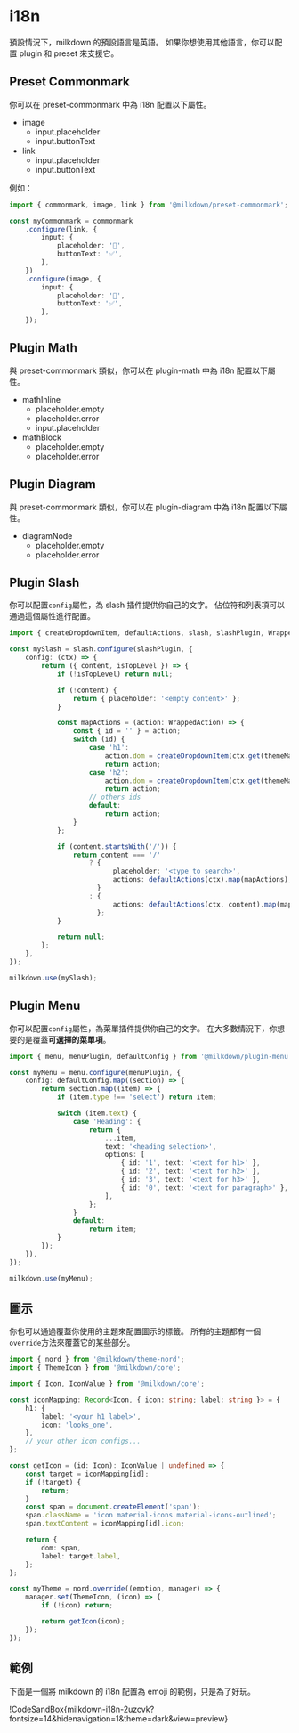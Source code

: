 # i18n

預設情況下，milkdown 的預設語言是英語。
如果你想使用其他語言，你可以配置 plugin 和 preset 來支援它。

## Preset Commonmark

你可以在 preset-commonmark 中為 i18n 配置以下屬性。

-   image
    -   input.placeholder
    -   input.buttonText
-   link
    -   input.placeholder
    -   input.buttonText

例如：

```typescript
import { commonmark, image, link } from '@milkdown/preset-commonmark';

const myCommonmark = commonmark
    .configure(link, {
        input: {
            placeholder: '👻',
            buttonText: '✅',
        },
    })
    .configure(image, {
        input: {
            placeholder: '👻',
            buttonText: '✅',
        },
    });
```

## Plugin Math

與 preset-commonmark 類似，你可以在 plugin-math 中為 i18n 配置以下屬性。

-   mathInline
    -   placeholder.empty
    -   placeholder.error
    -   input.placeholder
-   mathBlock
    -   placeholder.empty
    -   placeholder.error

## Plugin Diagram

與 preset-commonmark 類似，你可以在 plugin-diagram 中為 i18n 配置以下屬性。

-   diagramNode
    -   placeholder.empty
    -   placeholder.error

## Plugin Slash

你可以配置`config`屬性，為 slash 插件提供你自己的文字。
佔位符和列表項可以通過這個屬性進行配置。

```typescript
import { createDropdownItem, defaultActions, slash, slashPlugin, WrappedAction } from '@milkdown/plugin-slash';

const mySlash = slash.configure(slashPlugin, {
    config: (ctx) => {
        return ({ content, isTopLevel }) => {
            if (!isTopLevel) return null;

            if (!content) {
                return { placeholder: '<empty content>' };
            }

            const mapActions = (action: WrappedAction) => {
                const { id = '' } = action;
                switch (id) {
                    case 'h1':
                        action.dom = createDropdownItem(ctx.get(themeManagerCtx), '<heading 1>', 'h1');
                        return action;
                    case 'h2':
                        action.dom = createDropdownItem(ctx.get(themeManagerCtx), '<heading 2>', 'h2');
                        return action;
                    // others ids
                    default:
                        return action;
                }
            };

            if (content.startsWith('/')) {
                return content === '/'
                    ? {
                          placeholder: '<type to search>',
                          actions: defaultActions(ctx).map(mapActions),
                      }
                    : {
                          actions: defaultActions(ctx, content).map(mapActions),
                      };
            }

            return null;
        };
    },
});

milkdown.use(mySlash);
```

## Plugin Menu

你可以配置`config`屬性，為菜單插件提供你自己的文字。
在大多數情況下，你想要的是覆蓋**可選擇的菜單項**。

```typescript
import { menu, menuPlugin, defaultConfig } from '@milkdown/plugin-menu';

const myMenu = menu.configure(menuPlugin, {
    config: defaultConfig.map((section) => {
        return section.map((item) => {
            if (item.type !== 'select') return item;

            switch (item.text) {
                case 'Heading': {
                    return {
                        ...item,
                        text: '<heading selection>',
                        options: [
                            { id: '1', text: '<text for h1>' },
                            { id: '2', text: '<text for h2>' },
                            { id: '3', text: '<text for h3>' },
                            { id: '0', text: '<text for paragraph>' },
                        ],
                    };
                }
                default:
                    return item;
            }
        });
    }),
});

milkdown.use(myMenu);
```

## 圖示

你也可以通過覆蓋你使用的主題來配置圖示的標籤。
所有的主題都有一個`override`方法來覆蓋它的某些部分。

```typescript
import { nord } from '@milkdown/theme-nord';
import { ThemeIcon } from '@milkdown/core';

import { Icon, IconValue } from '@milkdown/core';

const iconMapping: Record<Icon, { icon: string; label: string }> = {
    h1: {
        label: '<your h1 label>',
        icon: 'looks_one',
    },
    // your other icon configs...
};

const getIcon = (id: Icon): IconValue | undefined => {
    const target = iconMapping[id];
    if (!target) {
        return;
    }
    const span = document.createElement('span');
    span.className = 'icon material-icons material-icons-outlined';
    span.textContent = iconMapping[id].icon;

    return {
        dom: span,
        label: target.label,
    };
};

const myTheme = nord.override((emotion, manager) => {
    manager.set(ThemeIcon, (icon) => {
        if (!icon) return;

        return getIcon(icon);
    });
});
```

## 範例

下面是一個將 milkdown 的 i18n 配置為 emoji 的範例，只是為了好玩。

!CodeSandBox{milkdown-i18n-2uzcvk?fontsize=14&hidenavigation=1&theme=dark&view=preview}
